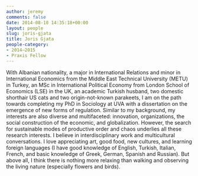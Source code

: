 ```yaml
---
author: jeremy
comments: false
date: 2014-08-18 14:35:18+00:00
layout: people
slug: joris-gjata
title: Joris Gjata
people-category:
- 2014–2015
- Praxis Fellow
---
```


With Albanian nationality, a major in International Relations and minor in International Economics from the Middle East Technical University (METU) in Turkey, an MSc in International Political Economy from London School of Economics (LSE) in the UK, an academic Turkish husband, two domestic shorthair US cats and two origin-not-known parakeets, I am on the path towards completing my PhD in Sociology at UVA with a dissertation on the emergence of new forms of regulation. Similar to my background, my interests are also diverse and multifaceted: innovation, organizations, the social construction of the economic, and globalization. However, the search for sustainable modes of productive order and chaos underlies all these research interests. I believe in interdisciplinary work and multicultural conversations. I love appreciating art, good food, new cultures, and learning foreign languages (I have good knowledge of English, Turkish, Italian, French, and basic knowledge of Greek, German, Spanish and Russian). But above all, I think there is nothing more relaxing than walking and observing the living nature (especially flowers and birds).

